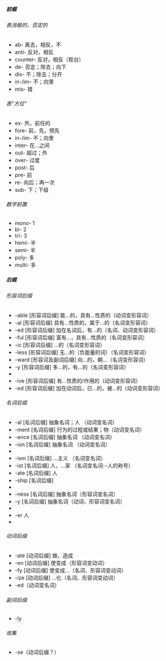 ##### 前缀

###### 表消极的，否定的

- ab- 离去，相反，不
- anti- 反对，相反
- counter- 反对，相反（柜台）
- de- 否定；除去；向下
- dis- 不；除去；分开
- in-/im- 不；向里
- mis- 错

###### 表“方位”

- ex- 外，前任的
- fore- 前，先，预先
- in-/im- 不；向里
- inter- 在...之间
- out-  超过；外
- over- 过度
- post- 后
- pre- 前
- re- 向后；再一次
- sub- 下；下级

###### 数字前置

- mono- 1
- bi- 2
- tri- 3
- hemi- 半
- semi- 半
- poly- 多
- multi- 多

##### 后缀

###### 形容词后缀

- -able [形容词后缀] 能...的，具有...性质的（动词变形容词）
- -al [形容词后缀] 具有...性质的，属于...的（名词变形容词）
- -ed [形容词后缀] 加在名词后，有...的（名词、动词变形容词）
- -ful [形容词后缀] 富有...，具有...性质的（名词变形容词）
- -ic [形容词后缀] ...的（名词变形容词）
- -less [形容词后缀] 无...的（负能量的词）（名词变形容词）
- -ward [形容词及副词后缀] 向...的，朝...（名词变形容词）
- -y [形容词后缀] 多...的，有...的（名词变形容词）
- 
- -ive [形容词后缀] 有...性质的/作用的（动词变形容词）
- -ed [形容词后缀] 加在动词后，已...的，被...的（动词变形容词）

###### 名词后缀

- -al [名词后缀] 抽象名词；人 （动词变名词）
- -ment [名词后缀] 行为的过程或结果；物（动词变名词）
- -ence  [名词后缀] 抽象名词 （动词变名词）
- -ion [名词后缀] 抽象名词 （动词变名词）
- 
- -ism [名词后缀] ...主义 （名词变名词）
- -ist [名词后缀] 人，...家 （名词变名词--人的称号）
- -ate [名词后缀] 人
- -ship [名词后缀]
- 
- -ness [名词后缀] 抽象名词（形容词变名词）
- -y [名词后缀] 抽象名词（动词、形容词变名词）
- 
- -er 人
- 

###### 动词后缀

- -ate [动词后缀] 做，造成
- -en [动词后缀] 使变成（形容词变动词）
- -fy [动词后缀] 使变成...（名词、形容词变动词）
- -ize [动词后缀] ...化（名词、形容词变动词）
- -ed（动词变名词）

###### 副词后缀

- -ly

###### 收集

- -se（动词后缀？）